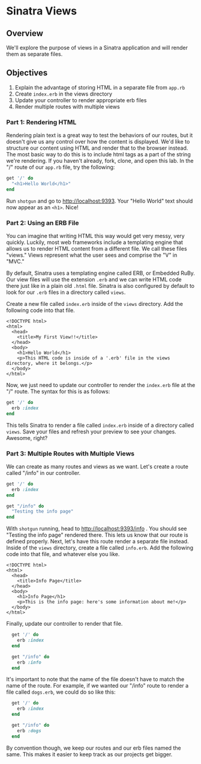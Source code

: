 # Sinatra Views

## Overview

We'll explore the purpose of views in a Sinatra application and will render them as separate files.

## Objectives

1. Explain the advantage of storing HTML in a separate file from `app.rb`
2. Create `index.erb` in the views directory
3. Update your controller to render appropriate erb files
4. Render multiple routes with multiple views

### Part 1: Rendering HTML

Rendering plain text is a great way to test the behaviors of our routes, but it
doesn't give us any control over how the content is displayed. We'd like to
structure our content using HTML and render that to the browser instead. The
most basic way to do this is to include html tags as a part of the string we're
rendering. If you haven't already, fork, clone, and open this lab. In the "/"
route of our `app.rb` file, try the following:

```ruby
get '/' do
  "<h1>Hello World</h1>"
end
```

Run `shotgun` and go to [http://localhost:9393](http://localhost:9393). Your
"Hello World" text should now appear as an `<h1>`. Nice!

### Part 2: Using an ERB File

You can imagine that writing HTML this way would get very messy, very quickly.
Luckily, most web frameworks include a templating engine that allows us to
render HTML content from a different file. We call these files "views." Views
represent what the user sees and comprise the "V" in "MVC."

By default, Sinatra uses a templating engine called ERB, or Embedded RuBy. Our
view files will use the extension `.erb` and we can write HTML code there just
like in a plain old `.html` file. Sinatra is also configured by default to look
for our `.erb` files in a directory called `views`.

Create a new file called `index.erb` inside of the `views` directory. Add the
following code into that file.

```erb
<!DOCTYPE html>
<html>
  <head>
    <title>My First View!!</title>
  </head>
  <body>
    <h1>Hello World</h1>
    <p>This HTML code is inside of a '.erb' file in the views directory, where it belongs.</p>
  </body>
</html>
```

Now, we just need to update our controller to render the `index.erb` file at the
"/" route. The syntax for this is as follows:

```ruby
get '/' do
  erb :index
end
```

This tells Sinatra to render a file called `index.erb` inside of a directory
called `views`. Save your files and refresh your preview to see your changes.
Awesome, right?

### Part 3: Multiple Routes with Multiple Views

We can create as many routes and views as we want. Let's create a route called
"/info" in our controller.

```ruby
get '/' do
  erb :index
end

get "/info" do
  "Testing the info page"
end
```

With `shotgun` running, head to
[http://localhost:9393/info](http://localhost:9393/info) . You should see
"Testing the info page" rendered there. This lets us know that our route is
defined properly. Next, let's have this route render a separate file instead.
Inside of the `views` directory, create a file called `info.erb`. Add the
following code into that file, and whatever else you like.

```erb
<!DOCTYPE html>
<html>
  <head>
    <title>Info Page</title>
  </head>
  <body>
    <h1>Info Page</h1>
    <p>This is the info page: here's some information about me!</p>
  </body>
</html>
```

Finally, update our controller to render that file.

```ruby
  get '/' do
    erb :index
  end

  get "/info" do
    erb :info
  end
```

It's important to note that the name of the file doesn't have to match the name
of the route. For example, if we wanted our "/info" route to render a file
called `dogs.erb`, we could do so like this:

```ruby
  get '/' do
    erb :index
  end

  get "/info" do
    erb :dogs
  end
```

By convention though, we keep our routes and our erb files named the same. This
makes it easier to keep track as our projects get bigger.
